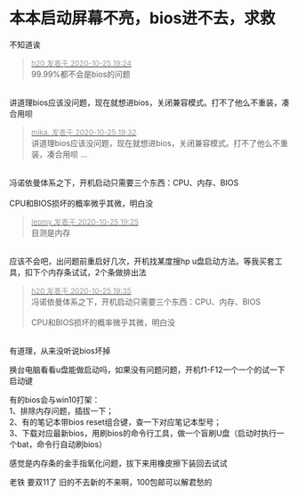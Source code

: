 # 本本启动屏幕不亮，bios进不去，求救


不知道诶

<div class="quote"><blockquote><font size="2"><a href="https://www.hostloc.com/forum.php?mod=redirect&amp;goto=findpost&amp;pid=9350890&amp;ptid=758352" target="_blank"><font color="#999999">h20 发表于 2020-10-25 19:24</font></a></font><br />
99.99%都不会是bios的问题</blockquote></div><br />
讲道理bios应该没问题，现在就想进bios，关闭兼容模式。打不了他么不重装，凑合用呗

<div class="quote"><blockquote><font size="2"><a href="https://www.hostloc.com/forum.php?mod=redirect&amp;goto=findpost&amp;pid=9350922&amp;ptid=758352" target="_blank"><font color="#999999">mika. 发表于 2020-10-25 19:32</font></a></font><br />
讲道理bios应该没问题，现在就想进bios，关闭兼容模式。打不了他么不重装，凑合用呗 ...</blockquote></div><br />
冯诺依曼体系之下，开机启动只需要三个东西：CPU、内存、BIOS<br />
<br />
CPU和BIOS损坏的概率微乎其微，明白没<br />


<div class="quote"><blockquote><font size="2"><a href="https://www.hostloc.com/forum.php?mod=redirect&amp;goto=findpost&amp;pid=9350898&amp;ptid=758352" target="_blank"><font color="#999999">leomy 发表于 2020-10-25 19:25</font></a></font><br />
目测是内存</blockquote></div><br />
应该不会吧，出问题前重启好几次，开机找某度搜hp u盘启动方法。等我买套工具，扣下个内存条试试，2个条做排出法

<div class="quote"><blockquote><font size="2"><a href="https://www.hostloc.com/forum.php?mod=redirect&amp;goto=findpost&amp;pid=9350938&amp;ptid=758352" target="_blank"><font color="#999999">h20 发表于 2020-10-25 19:35</font></a></font><br />
冯诺依曼体系之下，开机启动只需要三个东西：CPU、内存、BIOS<br />
<br />
CPU和BIOS损坏的概率微乎其微，明白没</blockquote></div><br />
有道理，从来没听说bios坏掉

换台电脑看看u盘能做启动吗，如果没有问题问题，开机f1-F12一个一个的试一下启动键

有的bios会与win10打架：<br />
1、排除内存问题，插拔一下；<br />
2、有的笔记本带bios reset组合键，查一下对应笔记本型号；<br />
3、下载对应最新bios，用刷bios的命令行工具，做一个盲刷U盘（启动时执行一个bat，命令行自动刷bios）

感觉是内存条的金手指氧化问题，拔下来用橡皮擦下装回去试试

老铁 要双11了 旧的不去新的不来啊，100包邮可以解君愁的 <img src="static/image/smiley/default/lol.gif" smilieid="12" border="0" alt="" />
